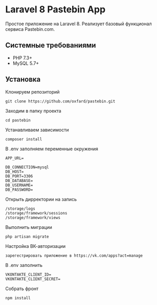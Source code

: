 # Laravel 8 Pastebin App
Простое приложение на Laravel 8. Реализует базовый функционал сервиса Pastebin.com.

## Системные  требованиями
* PHP 7.3+
* MySQL 5.7+

## Установка
Клонируем репозиторий

    git clone https://github.com/oxfard/pastebin.git

Заходим в папку проекта

    cd pastebin

Устанавливаем зависимости

    composer install

В .env заполняем переменные окружения

	APP_URL=
    
    DB_CONNECTION=mysql
	DB_HOST=
	DB_PORT=3306
	DB_DATABASE=
	DB_USERNAME=
	DB_PASSWORD=

Открыть дирректории на запись

	/storage/logs
	/storage/framework/sessions
	/storage/framework/views

Выполнить миграции

	php artisan migrate

Настройка ВК-авторизации

	зарегестрировать приложение в https://vk.com/apps?act=manage

В .env заполнить 

    VKONTAKTE_CLIENT_ID=
    VKONTAKTE_CLIENT_SECRET=

Собрать фронт

    npm install
    

